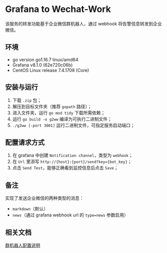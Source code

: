 # Grafana to Wechat-Work
该服务的转发功能基于企业微信群机器人，通过 webhook 将告警信息转发到企业微信。

## 环境
- go version go1.16.7 linux/amd64
- Grafana v8.1.0 (62e720c06b)
- CentOS Linux release 7.4.1708 (Core)

## 安装与运行
1. 下载 `.zip` 包；
2. 解压到目标文件夹（推荐 `gopath` 路径）；
3. 进入文件夹，运行 `go mod tidy` 下载所需依赖；
4. 运行 `go build -o g2ww` 编译为可执行二进制文件；
5. `./g2ww [-port 3001]` 运行二进制文件，可指定服务启动端口；

## 配置请求方式
1. 在 grafana 中创建 `Notification channel`，类型为 `webhook`；
2. 在 `Url` 里添写 `http://{host}:{port}/send?key={bot_key}`；
3. 点击 `Send Test`，能够正确看到监控信息后点击 `Save`；

## 备注
实现了发送企业微信的两种类型的消息：
- `markdown`（默认）
- `news`（通过 grafana webhook url 的 `type=news` 参数启用）

## 相关文档
[群机器人配置说明](https://work.weixin.qq.com/api/doc/90000/90136/91770)
